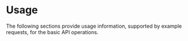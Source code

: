 # Usage

The following sections provide usage information, supported by example requests, for the basic API operations.